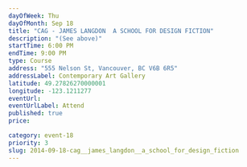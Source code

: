```yaml
---
dayOfWeek: Thu
dayOfMonth: Sep 18
title: "CAG - JAMES LANGDON  A SCHOOL FOR DESIGN FICTION"
description: "(See above)"
startTime: 6:00 PM
endTime: 9:00 PM
type: Course
address: "555 Nelson St, Vancouver, BC V6B 6R5"
addressLabel: Contemporary Art Gallery
latitude: 49.27826270000001
longitude: -123.1211277
eventUrl: 
eventUrlLabel: Attend
published: true
price: 

category: event-18
priority: 3
slug: 2014-09-18-cag__james_langdon__a_school_for_design_fiction
---
```

